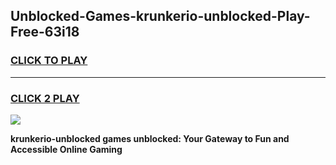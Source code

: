 
## Unblocked-Games-krunkerio-unblocked-Play-Free-63i18
<h3>
<a href="https://premium76.site?title=krunkerio-unblocked&ref=20M">CLICK TO PLAY</a></h3>
<hr>

<h3>
<a href="https://premium76.site?title=krunkerio-unblocked&ref=20M">CLICK 2 PLAY</a>
  
</h3>

<a href="https://premium76.site?title=krunkerio-unblocked&ref=19M"><img src="https://clearcache.store/games.png"></a>


**krunkerio-unblocked games unblocked: Your Gateway to Fun and Accessible Online Gaming**
